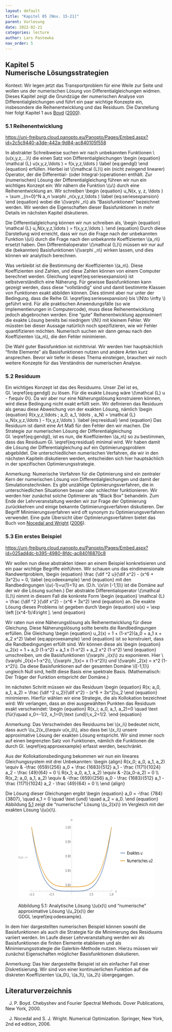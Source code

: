```yaml
---
layout: default
title: "Kapitel 05 [Nov. 15-21]"
parent: Vorlesung
date: 2022-02-21
categories: lecture
author: Lars Pastewka
nav_order: 5
---
```



<h2 class='chapterHead'><span class='titlemark'>Kapitel 5</span><br /><a id='x1-10005'></a>Numerische Lösungsstrategien</h2>
<div class='framedenv' id='shaded*-1'>
<!-- l. 6 --><p class='noindent'><span class='underline'><span class='cmbx-12'>Kontext:</span></span> Wir legen jetzt das Transportproblem für eine Weile zur Seite
und wollen uns der <span class='cmti-12'>numerischen </span>Lösung von Differentialgleichungen
widmen. Dieses Kapitel zeigt die Grundzüge der numerischen Analyse von
Differentialgleichungen und führt ein paar wichtige Konzepte ein, insbesondere
die Reihenentwicklung und das Residuum. Die Darstellung hier folgt Kapitel 1 aus
<a href='#Xboyd_chebyshev_2000'>Boyd</a> (<a href='#Xboyd_chebyshev_2000'>2000</a>). </p></div>
<h3 class='sectionHead'><span class='titlemark'>5.1 </span> <a id='x1-20005.1'></a>Reihenentwicklung</h3>
<!-- l. 12 --><p class='noindent'><a href='https://uni-freiburg.cloud.panopto.eu/Panopto/Pages/Embed.aspx?id=2c5c9440-a3de-442a-9d84-ac840105f558' class='url'><span class='cmtt-12'>https://uni-freiburg.cloud.panopto.eu/Panopto/Pages/Embed.aspx?id=2c5c9440-a3de-442a-9d84-ac840105f558</span></a>
</p><!-- l. 14 --><p class='indent'> In abstrakter Schreibweise suchen wir nach unbekannten Funktionen \(u(x,y,z,...)\) die einen
Satz von Differentialgleichungen \begin {equation} \mathcal {L} u(x,y,z,\ldots ) = f(x,y,z,\ldots ) \label {eq:gendgl} \end {equation}
erfüllen. Hierbei ist \(\mathcal {L}\) ein (nicht zwingend linearer) Operator, der die
Differential- (oder Integral-)operationen enthält. Zur (numerischen) Lösung
der Differentialgleichung führen wir nun ein wichtiges Konzept ein: Wir
nähern die Funktion \(u\) durch eine <span class='cmti-12'>Reihenentwicklung </span>an. Wir schreiben
\begin {equation} u_N(x, y, z, \ldots ) = \sum _{n=0}^N a_n \varphi _n(x,y,z,\ldots ) \label {eq:seriesexpansion} \end {equation}
wobei die \(\varphi _n\) als “Basisfunktionen” bezeichnet werden. Wir werden die Eigenschaften
dieser Basisfunktionen in mehr Details im nächsten Kapitel diskutieren.
</p><!-- l. 29 --><p class='indent'> Die Differentialgleichung können wir nun schreiben als, \begin {equation} \mathcal {L} u_N(x,y,z,\ldots ) = f(x,y,z,\ldots ). \end {equation}
Durch diese Darstellung wird erreicht, dass wir nun die Frage nach der
unbekannten Funktion \(u\) durch die Frage nach den unbekannte Koeffizienten \(a_n\)
ersetzt haben. Den Differentialoperator \(\mathcal {L}\) müssen wir nur auf die (bekannten)
Basisfunktionen \(\varphi _n\) wirken lassen, und dies können wir analytisch berechnen.
</p><!-- l. 36 --><p class='indent'> Was verbleibt ist die Bestimmung der Koeffizienten \(a_n\). Diese Koeffizienten
sind Zahlen, und diese Zahlen können von einem Computer berechnet
werden. Gleichung \eqref{eq:seriesexpansion} ist selbstverständlich eine
Näherung. Für gewisse Basisfunktionen kann gezeigt werden, dass diese
“vollständig” sind und damit bestimmte Klassen von Funktionen exakt
abbilden können. Dies stimmt aber nur unter der Bedingung, dass die Reihe
Gl. \eqref{eq:seriesexpansion} bis \(N\to \infty \) geführt wird. Für alle praktischen
Anwendungsfälle (so wie Implementierungen in Computercode), muss diese
Reihenentwicklung jedoch abgebrochen werden. Eine “gute” Reihenentwicklung
approximiert die exakte Lösung bereits bei niedrigem \(N\) mit kleinem Fehler. Wir
müssten bei dieser Aussage natürlich noch spezifizieren, wie wir Fehler
quantifizieren möchten. Numerisch suchen wir dann genau nach den
Koeffizienten \(a_n\), die den Fehler minimieren.



</p><!-- l. 39 --><p class='indent'> Die Wahl guter Basisfunktion ist nichttrivial. Wir werden hier hauptsächlich
“finite Elemente” als Basisfunktionen nutzen und andere Arten kurz ansprechen.
Bevor wir tiefer in dieses Thema einsteigen, brauchen wir noch weitere Konzepte
für das Verständnis der numerischen Analyse.
</p><!-- l. 41 --><p class='noindent'>
</p>
<h3 class='sectionHead'><span class='titlemark'>5.2 </span> <a id='x1-30005.2'></a>Residuum</h3>
<!-- l. 43 --><p class='noindent'>Ein wichtiges Konzept ist das des <span class='cmti-12'>Residuums</span>. Unser Ziel ist es, Gl. \eqref{eq:gendgl}
zu lösen. Für die exakte Lösung wäre \(\mathcal {L} u - f\equiv 0\). Da wir aber nur eine Näherungslösung
konstruieren können, wird diese Bedingung nicht exakt erfüllt sein. Wir
definieren das Residuum als genau diese Abweichung von der exakten Lösung,
nämlich \begin {equation} R(x,y,z,\ldots ; a_0, a_1, \ldots , a_N) = \mathcal {L} u_N(x,y,z,\ldots ) - f(x,y,z,\ldots ). \label {eq:residual} \end {equation}
Das Residuum ist damit eine Art Maß für den Fehler den wir machen. Die Strategie
zur numerischen Lösung der Differentialgleichung Gl. \eqref{eq:gendgl}, ist es nun,
die Koeffizienten \(a_n\) so zu bestimmen, dass das Residuum Gl. \eqref{eq:residual}
minimal wird. Wir haben damit die Lösung der Differentialgleichung auf ein
Optimierungsproblem abgebildet. Die unterschiedlichen numerischen Verfahren,
die wir in den nächsten Kapiteln diskutieren werden, entscheiden sich hier
hauptsächlich in der spezifischen Optimierungsstrategie.
</p>
<div class='framedenv' id='shaded*-1'>
<!-- l. 52 --><p class='noindent'><span class='underline'><span class='cmbx-12'>Anmerkung:</span></span> Numerische Verfahren für die <span class='cmti-12'>Optimierung </span>sind ein zentraler
Kern der numerischen Lösung von Differentialgleichungen und damit der
Simulationstechniken. Es gibt unzählige Optimierungsverfahren, die in
unterschiedlichen Situationen besser oder schlechter funktionieren. Wir
werden hier zunächst solche Optimierer als “Black Box” behandeln.
Zum Ende der Lehrveranstaltung werden wir zur Frage der Optimierung
zurückkehren und einige bekannte Optimierungsverfahren diskutieren. Der
Begriff <span class='cmti-12'>Minimierungsverfahren </span>wird oft synonym zu Optimierungsverfahren
verwendet. Eine gute Übersicht über Optimierungsverfahren bietet das Buch
von <a href='#Xnocedal_numerical_2006'>Nocedal and Wright</a> (<a href='#Xnocedal_numerical_2006'>2006</a>). </p></div>
<!-- l. 56 --><p class='noindent'>
</p>



<h3 class='sectionHead'><span class='titlemark'>5.3 </span> <a id='x1-40005.3'></a>Ein erstes Beispiel</h3>
<!-- l. 59 --><p class='noindent'><a href='https://uni-freiburg.cloud.panopto.eu/Panopto/Pages/Embed.aspx?id=025ad4dc-b395-4980-8fdc-ac84016870c8' class='url'><span class='cmtt-12'>https://uni-freiburg.cloud.panopto.eu/Panopto/Pages/Embed.aspx?id=025ad4dc-b395-4980-8fdc-ac84016870c8</span></a>
</p><!-- l. 61 --><p class='indent'> Wir wollen nun diese abstrakten Ideen an einem Beispiel konkretisieren und
ein paar wichtige Begriffe einführen. Wir schauen uns das eindimensionale
Randwertproblem, \begin {equation} \frac {\dif ^2 u}{\dif x^2} - (x^6 + 3x^2)u = 0, \label {eq:odeexample} \end {equation}
mit den Randbedingungen \(u(-1)=u(1)=1\) an. (D.h. \(x\in [-1,1]\) ist die Domäne auf der wir die Lösung
suchen.) Der abstrakte Differentialoperator \(\mathcal {L}\) nimmt in diesem Fall die konkrete
Form \begin {equation} \mathcal {L} = \frac {\dif ^2 }{\dif x^2} - (x^6 + 3x^2) \end {equation}
an. Die exakte Lösung dieses Problems ist gegeben durch \begin {equation} u(x) = \exp \left [(x^4-1)/4\right ]. \end {equation}
</p><!-- l. 76 --><p class='indent'> Wir raten nun eine Näherungslösung als Reihenentwicklung für diese
Gleichung. Diese Näherungslösung sollte bereits die Randbedingungen
erfüllen. Die Gleichung \begin {equation} u_2(x) = 1 + (1-x^2)(a_0 + a_1 x + a_2 x^2) \label {eq:approxexample} \end {equation}
ist so konstruiert, dass die Randbedingungen erfüllt sind. Wir können diese als
\begin {equation} u_2(x) = 1 + a_0 (1-x^2) + a_1 x (1-x^2) + a_2 x^2 (1-x^2) \end {equation}
umschreiben, um die Basisfunktionen \(\varphi _i(x)\) zu exponieren. Hier \(\varphi _0(x)=1-x^2\), \(\varphi _1(x)= x (1-x^2)\) und \(\varphi _2(x) = x^2 (1-x^2)\). Da diese
Basisfunktionen auf der gesamten Domäne \([-1,1]\) ungleich Null sind, heißt diese Basis
eine <span class='cmti-12'>spektrale </span>Basis. (Mathematisch: Der Träger der Funktion entspricht der
Domäne.)
</p><!-- l. 87 --><p class='indent'> Im nächsten Schritt müssen wir das Residuum \begin {equation} R(x; a_0, a_1, a_2) = \frac {\dif ^2 u_2}{\dif x^2} - (x^6 + 3x^2)u_2 \end {equation}
minimieren. Hierfür wählen wir eine Strategie, die als <span class='cmti-12'>Kollokation </span>bezeichnet
wird: Wir verlangen, dass an drei ausgewählten Punkten das Residuum exakt
verschwindet: \begin {equation} R(x_i; a_0, a_1, a_2)=0 \quad \text {für}\quad x_0=-1/2, x_1=0\;\text {und}\;x_2=1/2. \end {equation}
</p>
<div class='framedenv' id='shaded*-1'>
<!-- l. 98 --><p class='noindent'><span class='underline'><span class='cmbx-12'>Anmerkung:</span></span> Das Verschwinden des Residuums bei \(x_i\) bedeutet nicht, dass auch \(u_2(x_i)\equiv u(x_i)\),
also dass bei \(x_i\) unsere approximative Lösung der exakten Lösung entspricht. Wir
sind immer noch auf einen begrenzten Satz von Funktionen, nämlich die
Funktionen die durch Gl. \eqref{eq:approxexample} erfasst werden, beschränkt. </p></div>
<!-- l. 102 --><p class='indent'> Aus der Kollokationsbedingung bekommen wir nun ein lineares Gleichungssystem
mit drei Unbekannten: \begin {align} R(x_0; a_0, a_1, a_2) \equiv &amp; -\frac {659}{256} a_0 + \frac {1683}{512} a_1 - \frac {1171}{1024} a_2 - \frac {49}{64} = 0 \\ R(x_1; a_0, a_1, a_2) \equiv &amp; -2(a_0-a_2) = 0 \\ R(x_2; a_0, a_1, a_2) \equiv &amp; -\frac {659}{256} a_0 - \frac {1683}{512} a_1 - \frac {1171}{1024} a_2 - \frac {49}{64} = 0 \\ \end {align}
</p><!-- l. 108 --><p class='indent'> Die Lösung dieser Gleichungen ergibt \begin {equation} a_0 = -\frac {784}{3807}, \quad a_1 = 0 \quad \text {und} \quad a_2 = a_0. \end {equation}
Abbildung <a href='#x1-4001r1'>5.1<!-- tex4ht:ref: fig:first_example --></a> zeigt die “numerische” Lösung \(u_2(x)\) im Vergleich mit der exakten
Lösung \(u(x)\).
</p>
<figure class='figure'>







<!-- l. 118 --><p class='noindent'> <img src='Figures/numerical_example-.png' width='585' height='250' alt='PIC' /> <a id='x1-4001r1'></a>
<a id='x1-4002'></a>
</p>
<figcaption class='caption'><span class='id'>Abbildung 5.1: </span><span class='content'>Analytische Lösung \(u(x)\) und “numerische” approximative
Lösung \(u_2(x)\) der GDGL \eqref{eq:odeexample}.
</span></figcaption><!-- tex4ht:label?: x1-4001r5.3 -->



</figure>
<!-- l. 124 --><p class='indent'> In dem hier dargestellten numerischen Beispiel können sowohl die
Basisfunktionen als auch die Strategie für die Minimierung des Residuums variiert
werden. Im Laufe dieser Lehrveranstaltung werden wir als Basisfunktionen die
finiten Elemente etablieren und als Minimierungsstrategie die Galerkin-Methode
nutzen. Hierzu müssen wir zunächst Eigenschaften möglicher Basisfunktionen
diskutieren.
</p>
<div class='framedenv' id='shaded*-1'>
<!-- l. 126 --><p class='noindent'><span class='underline'><span class='cmbx-12'>Anmerkung:</span></span> Das hier dargestellte Beispiel ist ein einfacher Fall einer
<span class='cmti-12'>Diskretisierung</span>. Wir sind von einer kontinuierlichen Funktion auf die diskreten
Koeffizienten \(a_0\), \(a_1\), \(a_2\) übergegangen. </p></div>



<h2 class='likechapterHead'><a id='x1-50005.3'></a>Literaturverzeichnis</h2>
<div class='thebibliography'>
<p class='bibitem'><span class='biblabel'>
<a id='Xboyd_chebyshev_2000'></a><span class='bibsp'>   </span></span>J. P. Boyd. <span class='cmti-12'>Chebyshev and Fourier Spectral Methods</span>. Dover Publications,
New York, 2000.
</p>
<p class='bibitem'><span class='biblabel'>
<a id='Xnocedal_numerical_2006'></a><span class='bibsp'>   </span></span>J. Nocedal and S. J. Wright. <span class='cmti-12'>Numerical Optimization</span>. Springer, New
York, 2nd ed edition, 2006.
</p>
</div>

